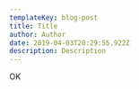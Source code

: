 ```yaml
---
templateKey: blog-post
title: Title
author: Author
date: 2019-04-03T20:29:55.922Z
description: Description
---
```

OK
